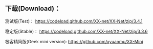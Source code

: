
## 下载(Download)：
测试版(Test)：
https://codeload.github.com/XX-net/XX-Net/zip/3.4.1


稳定版(Stable)：
https://codeload.github.com/XX-net/XX-Net/zip/3.3.6


极客精简版(Geek mini version):
https://github.com/xyuanmu/XX-Mini
